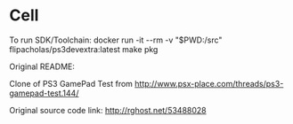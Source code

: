 # Cell

To run SDK/Toolchain: docker run -it --rm -v "$PWD:/src" flipacholas/ps3devextra:latest make pkg

Original README:

Clone of PS3 GamePad Test from http://www.psx-place.com/threads/ps3-gamepad-test.144/

Original source code link: http://rghost.net/53488028
